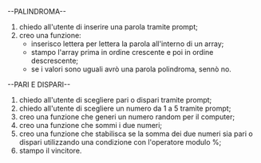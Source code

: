 <!-- 
PALINDROMA
Chiedere all’utente di inserire una parola
Creare una funzione per capire se la parola inserita è palindroma. -->
--PALINDROMA--
1. chiedo all'utente di inserire una parola tramite prompt;
2. creo una funzione:
    - inserisco lettera per lettera la parola all'interno di un array;
    - stampo l'array prima in ordine crescente e poi in ordine descrescente;
    - se i valori sono uguali avrò una parola polindroma, sennò no.


<!--
PARI E DISPARI
L’utente sceglie pari o dispari e inserisce un numero da 1 a 5.
Generiamo un numero random (sempre da 1 a 5) per il computer (usando una funzione).
Sommiamo i due numeri
Stabiliamo se la somma dei due numeri è pari o dispari (usando una funzione)
Dichiariamo chi ha vinto. -->
--PARI E DISPARI--
1. chiedo all'utente di scegliere pari o dispari tramite prompt;
2. chiedo all'utente di scegliere un numero da 1 a 5 tramite prompt;
3. creo una funzione che generi un numero random per il computer;
4. creo una funzione che sommi i due numeri;
5. creo una funzione che stabilisca se la somma dei due numeri sia pari o dispari utilizzando una condizione con l'operatore modulo %;
6. stampo il vincitore.